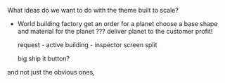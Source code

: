 What ideas do we want to do with the theme built to scale?

* World building factory
    get an order for a planet
    choose a base shape and material for the planet
    ???
    deliver planet to the customer
    profit!


    request - active building - inspector
    screen split

    big ship it button?

and not just the obvious ones,